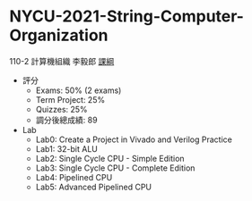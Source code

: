 # NYCU-2021-String-Computer-Organization
110-2 計算機組織 李毅郎
[課綱](https://timetable.nycu.edu.tw/?r=main/crsoutline&Acy=110&Sem=2&CrsNo=1181&lang=zh-tw)

- 評分
  - Exams: 50% (2 exams)
  - Term Project: 25%
  - Quizzes: 25%
  - 調分後總成績: 89
- Lab
  - Lab0: Create a Project in Vivado and Verilog Practice
  - Lab1: 32-bit ALU
  - Lab2: Single Cycle CPU - Simple Edition
  - Lab3: Single Cycle CPU - Complete Edition
  - Lab4: Pipelined CPU
  - Lab5: Advanced Pipelined CPU
